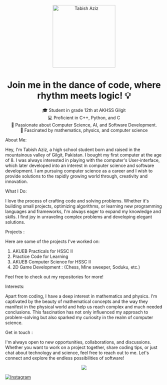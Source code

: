 <p align="center">
  <img src="https://upload.wikimedia.org/wikipedia/commons/thumb/a/a6/Anonymous_emblem.svg/800px-Anonymous_emblem.svg.png" alt="Tabish Aziz" width="200" height="200">
</p>
<h1 align="center">Join me in the dance of code, where rhythm meets logic! 💡</h1>
<p align="center">
  🎓 Student in grade 12th at AKHSS Gilgit <br>
  💻 Proficient in C++, Python, and C <br>
  🚀 Passionate about Computer Science, AI, and Software Development. <br>
  🧠 Fascinated by mathematics, physics, and computer science
</p>

About Me:

Hey, I'm Tabish Aziz, a high school student born and raised in the mountainous valley of Gilgit, Pakistan. I bought my first computer at the age of 8. I was always interested in playing with the computer's User-interface, which later developed into an interest in computer science and software development. I am pursuing computer science as a career and I wish to provide solutions to the rapidly growing world through, creativity and innovation.

What I Do:

I love the process of crafting code and solving problems. Whether it's building small projects, optimizing algorithms, or learning new programming languages and frameworks, I'm always eager to expand my knowledge and skills. I find joy in unraveling complex problems and developing elegant solutions.

Projects :

Here are some of the projects I've worked on:

1. AKUEB Practicals for HSSC II
2. Practice Code for Learning
3. AKUEB Computer Science for HSSC II
4. 2D Game Development : (Chess, Mine sweeper, Soduku, etc.)
   
Feel free to check out my repositories for more!

Interests:

Apart from coding, I have a deep interest in mathematics and physics. I'm captivated by the beauty of mathematical concepts and the way they manifest in the physical world and help us reach complex and much needed conclusions. This fascination has not only influenced my approach to problem-solving but also sparked my curiosity in the realm of computer science.

Get in touch :

I'm always open to new opportunities, collaborations, and discussions. Whether you want to work on a project together, share coding tips, or just chat about technology and science, feel free to reach out to me. Let's connect and explore the endless possibilities of software!

<p align="center">
  <a href="mailto:tabishazizbercha@gmail.com"><img src="https://d1muf25xaso8hp.cloudfront.net/https%3A%2F%2Fmeta-q.cdn.bubble.io%2Ff1626355319613x484158047569452200%2FGmail_Small_Business.gif?w=&h=&auto=compress&dpr=1&fit=max"></a>
 
  <a href="https://www.instagram.com/tabishbarcha/"><img src="https://cliply.co/wpcontent/uploads/2021/09/142110100_ORGANIC_IG_ICON_400.gif" alt="Instagram"></a>
  
  <a href="https://cdn-icons-png.flaticon.com/256/174/174857.png"></a>
</p>
